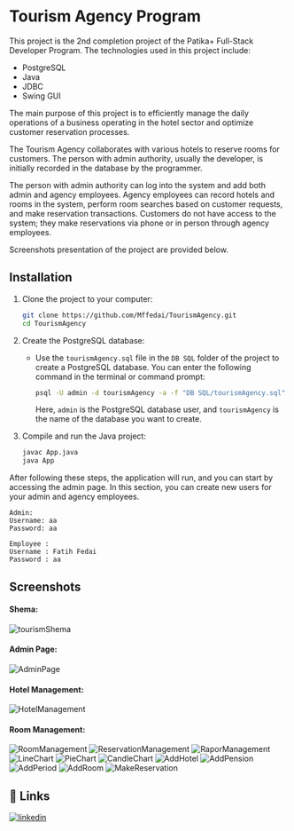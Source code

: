 # Tourism Agency Program

This project is the 2nd completion project of the Patika+ Full-Stack Developer Program. The technologies used in this project include:
- PostgreSQL
- Java
- JDBC
- Swing GUI

The main purpose of this project is to efficiently manage the daily operations of a business operating in the hotel sector and optimize customer reservation processes.

The Tourism Agency collaborates with various hotels to reserve rooms for customers. The person with admin authority, usually the developer, is initially recorded in the database by the programmer.

The person with admin authority can log into the system and add both admin and agency employees. Agency employees can record hotels and rooms in the system, perform room searches based on customer requests, and make reservation transactions. Customers do not have access to the system; they make reservations via phone or in person through agency employees.

Screenshots presentation of the project are provided below.

## Installation

1. Clone the project to your computer:

    ```bash
    git clone https://github.com/Mffedai/TourismAgency.git
    cd TourismAgency
    ```

2. Create the PostgreSQL database:

   - Use the `tourismAgency.sql` file in the `DB SQL` folder of the project to create a PostgreSQL database. You can enter the following command in the terminal or command prompt:

       ```bash
       psql -U admin -d tourismAgency -a -f "DB SQL/tourismAgency.sql"
       ```

     Here, `admin` is the PostgreSQL database user, and `tourismAgency` is the name of the database you want to create.

3. Compile and run the Java project:

    ```bash
    javac App.java
    java App
    ```

After following these steps, the application will run, and you can start by accessing the admin page. In this section, you can create new users for your admin and agency employees.

    Admin:
    Username: aa
    Password: aa
    
    Employee : 
    Username : Fatih Fedai
    Password : aa

## Screenshots

#### Shema:
![tourismShema](images/tourismShema.png)

#### Admin Page:
![AdminPage](images/AdminSayfası.png)

#### Hotel Management:
![HotelManagement](images/OtelYonetimi.png)

#### Room Management:
![RoomManagement](images/OdaYonetimi.png)
![ReservationManagement](images/RezervasyonYönetimi.png)
![RaporManagement](images/RaporYonetimi.png)
![LineChart](images/CizgiGrafigi.png)
![PieChart](images/PastaGrafigi.png)
![CandleChart](images/MumGrafigi.png)
![AddHotel](images/OtelEkle.png)
![AddPension](images/PansiyonEkle.png)
![AddPeriod](images/DönemEkle.png)
![AddRoom](images/OdaEkle.png)
![MakeReservation](images/RezervasyonYap.png)

## 🔗 Links

[![linkedin](https://img.shields.io/badge/linkedin-0A66C2?style=for-the-badge&logo=linkedin&logoColor=white)](https://www.linkedin.com/in/mehmet-fatih-fedai-ab011019a/)
